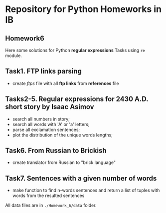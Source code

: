 # Repository for Python Homeworks in IB
## Homework6

Here some solutions for Python **regular expressions** Tasks using `re` module. 

## Task1. FTP links parsing

- create *ftps* file with all **ftp links** from **references** file

## Tasks2-5. Regular expressions for 2430 A.D. short story by Isaac Asimov

- search all numbers in story;
- search all words with 'A' or 'a' letters;
- parse all exclamation sentences;
- plot the distribution of the unique words lengths;

## Task6. From Russian to Brickish

- create translator from Russian to "brick language"

## Task7. Sentences with a given number of words

- make function to find n-words sentences and return a list of tuples with words from the resulted sentences

All data files are in `./Homework_6/data` folder.